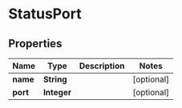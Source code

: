 
# StatusPort

## Properties
Name | Type | Description | Notes
------------ | ------------- | ------------- | -------------
**name** | **String** |  |  [optional]
**port** | **Integer** |  |  [optional]




